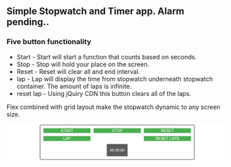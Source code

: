 ## Simple Stopwatch and Timer app. Alarm pending..

### Five button functionality

* Start - Start will start a function that counts based on seconds.
* Stop - Stop will hold your place on the screen.
* Reset -  Reset will clear all and end interval.
* lap - Lap will display the time from stopwatch underneath stopwatch container. The amount of laps is infinite.
* reset lap - Using jQuiry CDN this button clears all of the laps. 



Flex combined with grid layout make the stopwatch dynamic to any screen size. 


![](stopWatch.png)


